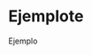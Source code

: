 <!DOCTYPE html PUBLIC "-//W3C//DTD XHTML 1.0 Transitional//EN" "http://www.w3.org/TR/xhtml1/DTD/xhtml1-transitional.dtd">
<html xmlns="http://www.w3.org/1999/xhtml">
<head>
<meta http-equiv="Content-Type" content="text/html; charset=iso-8859-1" />
<title>Documento sin t&iacute;tulo</title>
</head>

<body>
<h1>Ejemplote</h1>
<p>Ejemplo</p>

</body>
</html>
